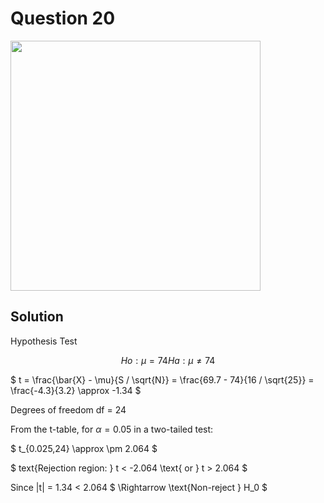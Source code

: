 # Question 20
<img src="https://github.com/user-attachments/assets/3fbfb232-039c-4b3e-ad38-8e4bb0ece95a" width="400">

## Solution

Hypothesis Test

$$Ho:μ = 74
Ha:μ ≠ 74$$

$
t = \frac{\bar{X} - \mu}{S / \sqrt{N}} = \frac{69.7 - 74}{16 / \sqrt{25}} = \frac{-4.3}{3.2} \approx -1.34
$

Degrees of freedom df = 24

From the t-table, for $\alpha = 0.05$ in a two-tailed test:

$
t_{0.025,24} \approx \pm 2.064
$

$
text{Rejection region: } t < -2.064 \text{ or } t > 2.064
$

Since |t| = 1.34 < 2.064
$ 
\Rightarrow \text{Non-reject } H_0 
$
